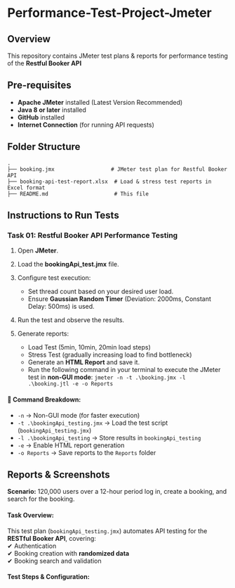 # Performance-Test-Project-Jmeter
## Overview
This repository contains JMeter test plans & reports for performance testing of the **Restful Booker API**
## Pre-requisites
- **Apache JMeter** installed (Latest Version Recommended)
- **Java 8 or later** installed
- **GitHub** installed
- **Internet Connection** (for running API requests)

## Folder Structure
```
.
├── booking.jmx                  # JMeter test plan for Restful Booker API
├── booking-api-test-report.xlsx  # Load & stress test reports in Excel format
├── README.md                     # This file
```

## Instructions to Run Tests
### Task 01: Restful Booker API Performance Testing
1. Open **JMeter**.
2. Load the **bookingApi_test.jmx** file.
3. Configure test execution:
   - Set thread count based on your desired user load.
   - Ensure **Gaussian Random Timer** (Deviation: 2000ms, Constant Delay: 500ms) is used.

4. Run the test and observe the results.

5. Generate reports:
   - Load Test (5min, 10min, 20min load steps)
   - Stress Test (gradually increasing load to find bottleneck)
   - Generate an **HTML Report** and save it.
   - Run the following command in your terminal to execute the JMeter test in **non-GUI mode**: ``` jmeter -n -t .\booking.jmx -l .\booking.jtl -e -o Reports ```

#### 📌 Command Breakdown:
- `-n` → Non-GUI mode (for faster execution)  
- `-t .\bookingApi_testing.jmx` → Load the test script (`bookingApi_testing.jmx`)  
- `-l .\bookingApi_testing` → Store results in `bookingApi_testing`  
- `-e` → Enable HTML report generation  
- `-o Reports` → Save reports to the `Reports` folder  


## Reports & Screenshots
**Scenario:**
120,000 users over a 12-hour period log in, create a booking, and search for the
booking.

#### Task Overview: 
This test plan (`bookingApi_testing.jmx`) automates API testing for the **RESTful Booker API**, covering:  
✔ Authentication  
✔ Booking creation with **randomized data**  
✔ Booking search and validation  

#### Test Steps & Configuration: 
